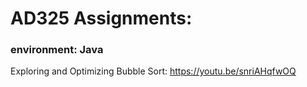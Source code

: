 # AD325 Assignments: 
### environment: Java 

Exploring and Optimizing Bubble Sort: https://youtu.be/snriAHqfwOQ
